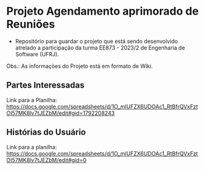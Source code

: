 # Projeto Agendamento aprimorado de Reuniões

- Repositório para guardar o projeto que está sendo desenvolvido atrelado a participação da turma EE873 - 2023/2 de Engenharia de Software (UFRJ).

Obs.: As informações do Projeto está em formato de Wiki.

## Partes Interessadas

Link para a Planilha: https://docs.google.com/spreadsheets/d/1O_mlUFZX6UDOAc1_RtBfrQVxFztOI57MK8lv7tJEZbM/edit#gid=1792208243

## Histórias do Usuário

Link para a planilha: https://docs.google.com/spreadsheets/d/1O_mlUFZX6UDOAc1_RtBfrQVxFztOI57MK8lv7tJEZbM/edit#gid=0
